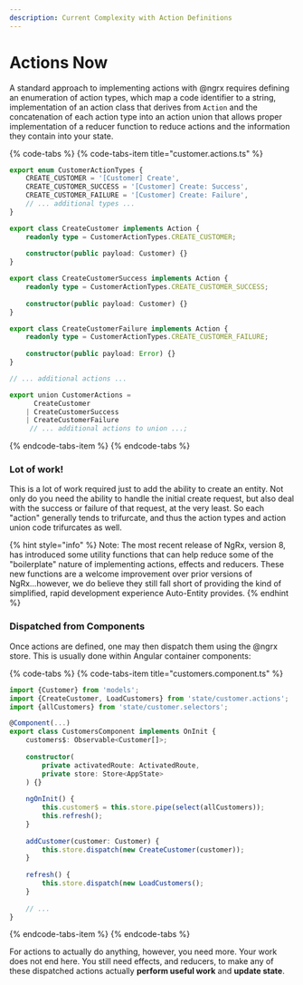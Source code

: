```yaml
---
description: Current Complexity with Action Definitions
---
```


# Actions Now

A standard approach to implementing actions with @ngrx requires defining an enumeration of action types, which map a code identifier to a string, implementation of an action class that derives from `Action` and the concatenation of each action type into an action union that allows proper implementation of a reducer function to reduce actions and the information they contain into your state. 

{% code-tabs %}
{% code-tabs-item title="customer.actions.ts" %}
```typescript
export enum CustomerActionTypes {
    CREATE_CUSTOMER = '[Customer] Create',
    CREATE_CUSTOMER_SUCCESS = '[Customer] Create: Success',
    CREATE_CUSTOMER_FAILURE = '[Customer] Create: Failure',
    // ... additional types ...
}

export class CreateCustomer implements Action {
    readonly type = CustomerActionTypes.CREATE_CUSTOMER;
    
    constructor(public payload: Customer) {}
}

export class CreateCustomerSuccess implements Action {
    readonly type = CustomerActionTypes.CREATE_CUSTOMER_SUCCESS;
    
    constructor(public payload: Customer) {}
}

export class CreateCustomerFailure implements Action {
    readonly type = CustomerActionTypes.CREATE_CUSTOMER_FAILURE;
    
    constructor(public payload: Error) {}
}

// ... additional actions ...

export union CustomerActions = 
      CreateCustomer
    | CreateCustomerSuccess
    | CreateCustomerFailure 
     // ... additional actions to union ...;
```
{% endcode-tabs-item %}
{% endcode-tabs %}

### Lot of work!

This is a lot of work required just to add the ability to create an entity. Not only do you need the ability to handle the initial create request, but also deal with the success or failure of that request, at the very least. So each "action" generally tends to trifurcate, and thus the action types and action union code trifurcates as well. 

{% hint style="info" %}
Note: The most recent release of NgRx, version 8, has introduced some utility functions that can help reduce some of the "boilerplate" nature of implementing actions, effects and reducers. These new functions are a welcome improvement over prior versions of NgRx...however, we do believe they still fall short of providing the kind of simplified, rapid development experience Auto-Entity provides. 
{% endhint %}

### Dispatched from Components

Once actions are defined, one may then dispatch them using the @ngrx store. This is usually done within Angular container components:

{% code-tabs %}
{% code-tabs-item title="customers.component.ts" %}
```typescript
import {Customer} from 'models';
import {CreateCustomer, LoadCustomers} from 'state/customer.actions';
import {allCustomers} from 'state/customer.selectors';

@Component(...)
export class CustomersComponent implements OnInit {
    customers$: Observable<Customer[]>;
    
    constructor(
        private activatedRoute: ActivatedRoute, 
        private store: Store<AppState>
    ) {}
    
    ngOnInit() {
        this.customer$ = this.store.pipe(select(allCustomers));
        this.refresh();
    }
    
    addCustomer(customer: Customer) {
        this.store.dispatch(new CreateCustomer(customer));
    }
    
    refresh() {
        this.store.dispatch(new LoadCustomers();
    }
    
    // ...
}
```
{% endcode-tabs-item %}
{% endcode-tabs %}

For actions to actually do anything, however, you need more. Your work does not end here. You still need effects, and reducers, to make any of these dispatched actions actually **perform useful work** and **update state**. 

